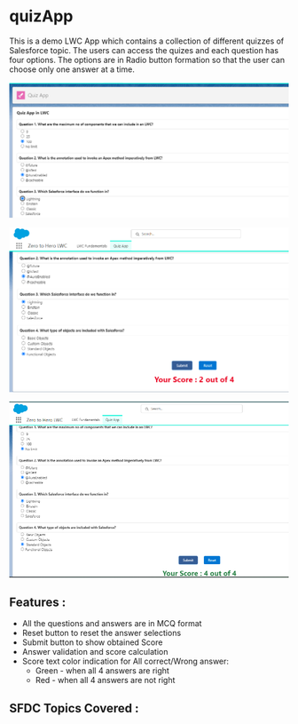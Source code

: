 # quizApp
This is a demo LWC App which contains a collection of different quizzes of Salesforce topic. The users can access the quizes and each question has four options. The options are in Radio button formation so that the user can choose only one answer at a time.


![App Screenshot](https://github.com/souravmondal99/quizApp/blob/main/images/Homepage1.png?raw=true)

![App Screenshot](https://github.com/souravmondal99/quizApp/blob/main/images/Homepage2.png?raw=true)

![App Screenshot](https://github.com/souravmondal99/quizApp/blob/main/images/Homepage3.png?raw=true)


## Features : 
 - All the questions and answers are in MCQ format
 - Reset button to reset the answer selections
 - Submit button to show obtained Score
 - Answer validation and score calculation
 - Score text color indication for All correct/Wrong answer:
   - Green - when all 4 answers are right
   - Red - when all 4 answers are not right

## SFDC Topics Covered :
